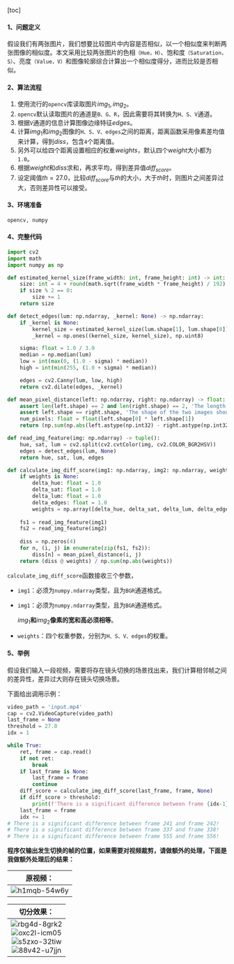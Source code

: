 [toc]

#### 1、问题定义

假设我们有两张图片，我们想要比较图片中内容是否相似，以一个相似度来判断两张图像的相似度。本文采用比较两张图片的色相`（Hue，H）`、饱和度`（Saturation，S）`、亮度`（Value，V）`和图像轮廓综合计算出一个相似度得分，进而比较是否相似。

#### 2、算法流程

1. 使用流行的`opencv`库读取图片$img_1, img_2$。
2. `opencv`默认读取图片的通道是`B、G、R`，因此需要将其转换为`H、S、V`通道。
3. 根据`V`通道的信息计算图像边缘特征$edges$。
4. 计算$img_1$和$img_2$图像的`H、S、V、edges`之间的距离，距离函数采用像素差均值来计算，得到$diss$，包含`4`个距离值。
5. 另外可以给四个距离设置相应的权重$weights$，默认四个$weight$大小都为`1.0`。
6. 根据$weight$和$diss$求和，再求平均，得到差异值$diff_{score}$。
7. 设定阈值$th=27.0$，比较$diff_{score}$与$th$的大小，大于$th$时，则图片之间差异过大，否则差异性可以接受。

#### 3、环境准备

```txt
opencv, numpy
```

#### 4、完整代码

```python
import cv2
import math
import numpy as np

def estimated_kernel_size(frame_width: int, frame_height: int) -> int:
    size: int = 4 + round(math.sqrt(frame_width * frame_height) / 192)
    if size % 2 == 0:
        size += 1
    return size

def detect_edges(lum: np.ndarray, _kernel: None) -> np.ndarray:
    if _kernel is None:
        kernel_size = estimated_kernel_size(lum.shape[1], lum.shape[0])
        _kernel = np.ones((kernel_size, kernel_size), np.uint8)

    sigma: float = 1.0 / 3.0
    median = np.median(lum)
    low = int(max(0, (1.0 - sigma) * median))
    high = int(min(255, (1.0 + sigma) * median))

    edges = cv2.Canny(lum, low, high)
    return cv2.dilate(edges, _kernel)

def mean_pixel_distance(left: np.ndarray, right: np.ndarray) -> float:
    assert len(left.shape) == 2 and len(right.shape) == 2, 'The length of the two images shape should be consistent'
    assert left.shape == right.shape, 'The shape of the two images should be consistent'
    num_pixels: float = float(left.shape[0] * left.shape[1])
    return (np.sum(np.abs(left.astype(np.int32) - right.astype(np.int32))) / num_pixels)

def read_img_feature(img: np.ndarray) -> tuple():
    hue, sat, lum = cv2.split(cv2.cvtColor(img, cv2.COLOR_BGR2HSV))
    edges = detect_edges(lum, None)
    return hue, sat, lum, edges

def calculate_img_diff_score(img1: np.ndarray, img2: np.ndarray, weights: np.ndarray) -> tuple():
    if weights is None:
        delta_hue: float = 1.0
        delta_sat: float = 1.0
        delta_lum: float = 1.0
        delta_edges: float = 1.0
        weights = np.array([delta_hue, delta_sat, delta_lum, delta_edges])
    
    fs1 = read_img_feature(img1)
    fs2 = read_img_feature(img2)
    
    diss = np.zeros(4)
    for n, (i, j) in enumerate(zip(fs1, fs2)):
        diss[n] = mean_pixel_distance(i, j)
    return (diss @ weights) / np.sum(np.abs(weights))
```

`calculate_img_diff_score`函数接收三个参数，

- `img1`：必须为`numpy.ndarray`类型，且为`BGR`通道格式。

- `img1`：必须为`numpy.ndarray`类型，且为`BGR`通道格式。

  $img_1$**和**$img_2$**像素的宽和高必须相等**。

- `weights`：四个权重参数，分别为`H、S、V、edges`的权重。

#### 5、举例

假设我们输入一段视频，需要将存在镜头切换的场景找出来，我们计算相邻帧之间的差异性，差异过大则存在镜头切换场景。

下面给出调用示例：

```python
video_path = 'input.mp4'
cap = cv2.VideoCapture(video_path)
last_frame = None
threshold = 27.0
idx = 1

while True:
    ret, frame = cap.read()
    if not ret:
        break
    if last_frame is None:
        last_frame = frame
        continue
    diff_score = calculate_img_diff_score(last_frame, frame, None)
    if diff_score > threshold:
        print(f'There is a significant difference between frame {idx-1} and frame {idx}!')
    last_frame = frame
    idx += 1
# There is a significant difference between frame 241 and frame 242!
# There is a significant difference between frame 337 and frame 338!
# There is a significant difference between frame 555 and frame 556!
```

**程序仅输出发生切换的帧的位置，如果需要对视频裁剪，请做额外的处理，下面是我做额外处理后的结果：**

|                           原视频：                           |
| :----------------------------------------------------------: |
| ![h1mqb-54w6y](https://raw.githubusercontent.com/Bulua/BlogImageBed/master/h1mqb-54w6y.gif)<br/> |



|                          切分效果：                          |
| :----------------------------------------------------------: |
| ![rbg4d-8grk2](https://raw.githubusercontent.com/Bulua/BlogImageBed/master/rbg4d-8grk2.gif)<br/>![oxc2l-icm05](https://raw.githubusercontent.com/Bulua/BlogImageBed/master/oxc2l-icm05.gif)<br/>![s5zxo-32tiw](https://raw.githubusercontent.com/Bulua/BlogImageBed/master/s5zxo-32tiw.gif)<br/>![88v42-u7jjn](https://raw.githubusercontent.com/Bulua/BlogImageBed/master/88v42-u7jjn.gif)<br/> |

